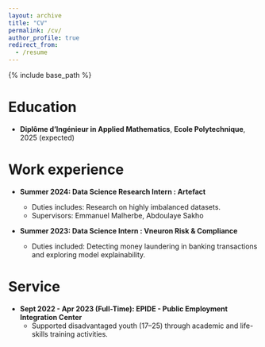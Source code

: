```yaml
---
layout: archive
title: "CV"
permalink: /cv/
author_profile: true
redirect_from:
  - /resume
---
```


{% include base_path %}

Education
======
* **Diplôme d’Ingénieur in Applied Mathematics**, **Ecole Polytechnique**, 2025 (expected)

Work experience
======
* **Summer 2024: Data Science Research Intern : Artefact**
  * Duties includes: Research on highly imbalanced datasets.
  * Supervisors: Emmanuel Malherbe, Abdoulaye Sakho

* **Summer 2023: Data Science Intern : Vneuron Risk & Compliance**
  * Duties included: Detecting money laundering in banking transactions and exploring model explainability.
  
Service
======
* **Sept 2022 - Apr 2023 (Full-Time): EPIDE - Public Employment Integration Center**
  * Supported disadvantaged youth (17–25) through academic and life-skills training activities.
